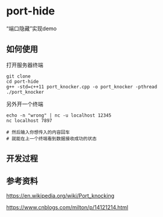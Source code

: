 # port-hide
“端口隐藏”实现demo

## 如何使用

打开服务器终端
```
git clone 
cd port-hide
g++ -std=c++11 port_knocker.cpp -o port_knocker -pthread
./port_knocker
```

另外开一个终端
```
echo -n "wrong" | nc -u localhost 12345
nc localhost 7897

# 然后输入你想传入的内容回车
# 就能在上一个终端看到数据接收成功的状态
```

## 开发过程

## 参考资料

https://en.wikipedia.org/wiki/Port_knocking

https://www.cnblogs.com/milton/p/14121214.html
